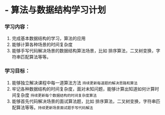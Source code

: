 # - 算法与数据结构学习计划
### 学习内容：
1. 完成基本数据结构的学习，算法的应用
2. 能够计算各种场景的时间复杂度
3. 能够手写代码解决场景的数据结构算法场景，比如 排序算法，二叉树变换，字符串匹配算法等等。
### 学习目标：
1. 能够独立解决课程中每一道算法方法 `持续更新每道题的解决思路和算法`
2. 牢记各种数据结构的时间复杂度，面对未知问题，能够计算出知道如何计算时间复杂度 `持续更新每个数据结构的时间复杂度算法`
3. 能够首先代码解决场景的面试算法题，比如 排序算法，二叉树变换，字符串匹配算法等等。`持续更新场景面试题手写代码解法`

